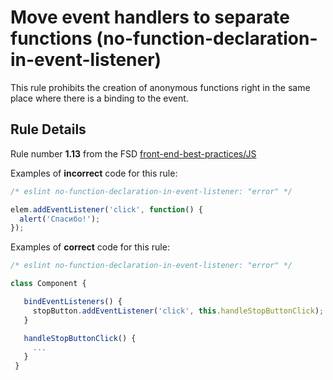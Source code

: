 # Move event handlers to separate functions (no-function-declaration-in-event-listener)

This rule prohibits the creation of anonymous functions right in the same place where there is a binding to the event.

## Rule Details

Rule number **1.13** from the FSD [front-end-best-practices/JS](https://github.com/fullstack-development/front-end-best-practices/blob/master/JS/README.md#1.13)

Examples of **incorrect** code for this rule:

```javascript
/* eslint no-function-declaration-in-event-listener: "error" */

elem.addEventListener('click', function() {
  alert('Спасибо!');
});
```

Examples of **correct** code for this rule:

```javascript
/* eslint no-function-declaration-in-event-listener: "error" */

class Component {

   bindEventListeners() {
     stopButton.addEventListener('click', this.handleStopButtonClick);
   }

   handleStopButtonClick() {
     ...
   }
 }
```
